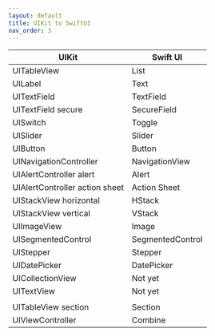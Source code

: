 ```yaml
---
layout: default
title: UIKit to SwiftUI
nav_order: 3
---
```


| UIKit | Swift UI |
| ------------- | ------------- |
| UITableView | List |
| UILabel | Text  |
| UITextField | TextField |
| UITextField secure | SecureField |
| UISwitch | Toggle |
| UISlider | Slider |
| UIButton | Button |
| UINavigationController | NavigationView |
| UIAlertController alert | Alert |
| UIAlertController action sheet | Action Sheet |
| UIStackView horizontal | HStack |
| UIStackView vertical | VStack |
| UIImageView | Image |
| UISegmentedControl | SegmentedControl |
| UIStepper | Stepper |
| UIDatePicker | DatePicker |
| UICollectionView | Not yet |
| UITextView | Not yet |
| | |
| UITableView section | Section |
| UIViewController | Combine |